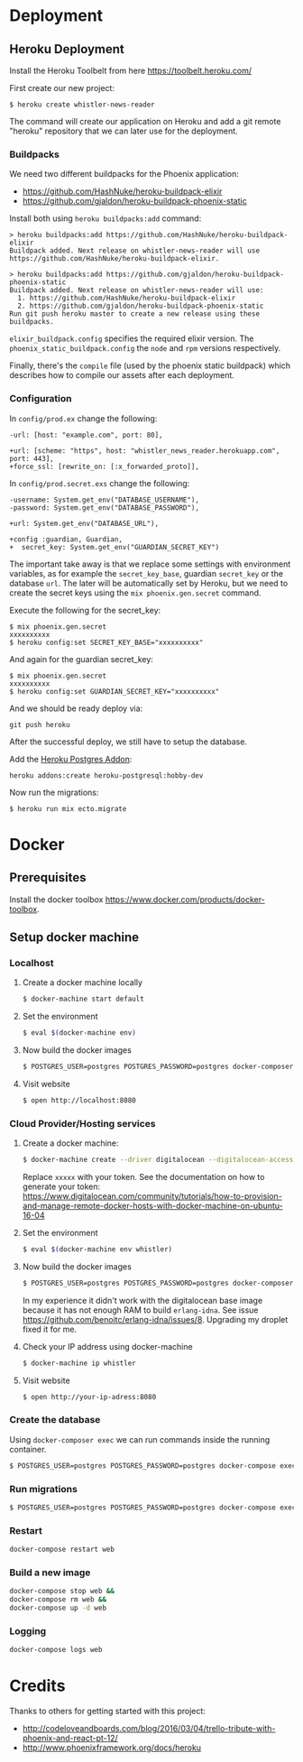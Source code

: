 # Deployment

## Heroku Deployment

Install the Heroku Toolbelt from here https://toolbelt.heroku.com/

First create our new project:

```
$ heroku create whistler-news-reader
```

The command will create our application on Heroku and add a git remote "heroku" repository that we can later use for the deployment.

### Buildpacks
We need two different buildpacks for the Phoenix application:
* https://github.com/HashNuke/heroku-buildpack-elixir
* https://github.com/gjaldon/heroku-buildpack-phoenix-static

Install both using `heroku buildpacks:add` command:

```
> heroku buildpacks:add https://github.com/HashNuke/heroku-buildpack-elixir
Buildpack added. Next release on whistler-news-reader will use https://github.com/HashNuke/heroku-buildpack-elixir.
```

```
> heroku buildpacks:add https://github.com/gjaldon/heroku-buildpack-phoenix-static
Buildpack added. Next release on whistler-news-reader will use:
  1. https://github.com/HashNuke/heroku-buildpack-elixir
  2. https://github.com/gjaldon/heroku-buildpack-phoenix-static
Run git push heroku master to create a new release using these buildpacks.
```

`elixir_buildpack.config` specifies the required elixir version. The `phoenix_static_buildpack.config` the `node` and `rpm` versions respectively.

Finally, there's the `compile` file (used by the phoenix static buildpack) which describes how to compile our assets after each deployment.

### Configuration

In `config/prod.ex` change the following:


```
-url: [host: "example.com", port: 80],

+url: [scheme: "https", host: "whistler_news_reader.herokuapp.com", port: 443],
+force_ssl: [rewrite_on: [:x_forwarded_proto]],
```

In `config/prod.secret.exs` change the following:
```
-username: System.get_env("DATABASE_USERNAME"),
-password: System.get_env("DATABASE_PASSWORD"),

+url: System.get_env("DATABASE_URL"),

+config :guardian, Guardian,
+  secret_key: System.get_env("GUARDIAN_SECRET_KEY")
```

The important take away is that we replace some settings with environment variables, as for example the `secret_key_base`, guardian `secret_key` or the database `url`. The later will be automatically set by Heroku, but we need to create the secret keys using the `mix phoenix.gen.secret` command.

Execute the following for the secret_key:
```
$ mix phoenix.gen.secret
xxxxxxxxxx
$ heroku config:set SECRET_KEY_BASE="xxxxxxxxxx"
```

And again for the guardian secret_key:

```
$ mix phoenix.gen.secret
xxxxxxxxxx
$ heroku config:set GUARDIAN_SECRET_KEY="xxxxxxxxxx"
```

And we should be ready deploy via:

```
git push heroku
```

After the successful deploy, we still have to setup the database.

Add the [Heroku Postgres Addon](https://elements.heroku.com/addons/heroku-postgresql):

```
heroku addons:create heroku-postgresql:hobby-dev
```

Now run the migrations:
```
$ heroku run mix ecto.migrate
```
# Docker

## Prerequisites
Install the docker toolbox https://www.docker.com/products/docker-toolbox.

## Setup docker machine

### Localhost

1. Create a docker machine locally

    ```bash
    $ docker-machine start default
    ```

2. Set the environment

    ```bash
    $ eval $(docker-machine env)
    ```

3. Now build the docker images

    ```bash
    $ POSTGRES_USER=postgres POSTGRES_PASSWORD=postgres docker-composer up -d
    ```

4. Visit website

    ```bash
    $ open http://localhost:8080
    ```

### Cloud Provider/Hosting services


1. Create a docker machine:

    ```bash
    $ docker-machine create --driver digitalocean --digitalocean-access-token xxxxx --digitalocean-image ubuntu-16-04-x64 whistler
    ```

    Replace `xxxxx` with your token. See the documentation on how to generate
    your token:
    https://www.digitalocean.com/community/tutorials/how-to-provision-and-manage-remote-docker-hosts-with-docker-machine-on-ubuntu-16-04


2. Set the environment

    ```bash
    $ eval $(docker-machine env whistler)
    ```

3. Now build the docker images

    ```bash
    $ POSTGRES_USER=postgres POSTGRES_PASSWORD=postgres docker-composer up -d
    ```

   In my experience it didn't work with the digitalocean base image because it has not enough RAM to build `erlang-idna`. See issue https://github.com/benoitc/erlang-idna/issues/8. Upgrading my droplet fixed it for me.

4. Check your IP address using docker-machine

    ```bash
    $ docker-machine ip whistler
    ```

5. Visit website

    ```bash
    $ open http://your-ip-adress:8080
    ```

### Create the database

Using `docker-composer exec` we can run commands inside the running container.

  ```bash
  $ POSTGRES_USER=postgres POSTGRES_PASSWORD=postgres docker-compose exec web mix ecto.create
  ```

### Run migrations

  ```bash
  $ POSTGRES_USER=postgres POSTGRES_PASSWORD=postgres docker-compose exec web mix ecto.migrate
  ```

### Restart

  ``` bash
  docker-compose restart web
  ```

### Build a new image

  ``` bash
  docker-compose stop web &&
  docker-compose rm web &&
  docker-compose up -d web
  ```

### Logging

  ``` bash
  docker-compose logs web
  ```

# Credits
Thanks to others for getting started with this project:
* http://codeloveandboards.com/blog/2016/03/04/trello-tribute-with-phoenix-and-react-pt-12/
* http://www.phoenixframework.org/docs/heroku
